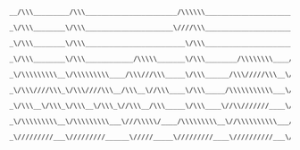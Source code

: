 ```
__/\\\_________/\\\_______________________/\\\\\\_________________________________
 _\/\\\________\/\\\______________________\////\\\_________________________________
  _\/\\\________\/\\\_________________________\/\\\_________________________________
   _\/\\\________\/\\\____________/\\\\\_______\/\\\________/\\\\\\\\____/\\\\\\\\\\_
    _\/\\\\\\\\\__\/\\\\\\\\\____/\\\///\\\_____\/\\\______/\\\/////\\\__\/\\\//////__
     _\/\\\////\\\_\/\\\////\\\__/\\\__\//\\\____\/\\\_____/\\\\\\\\\\\___\/\\\\\\\\\\_
      _\/\\\__\/\\\_\/\\\__\/\\\_\//\\\__/\\\_____\/\\\____\//\\///////____\////////\\\_
       _\/\\\\\\\\\__\/\\\\\\\\\___\///\\\\\/____/\\\\\\\\\__\//\\\\\\\\\\___/\\\\\\\\\\_
        _\/////////___\/////////______\/////_____\/////////____\//////////___\//////////__
```

<!--
**bboles/bboles** is a ✨ _special_ ✨ repository because its `README.md` (this file) appears on your GitHub profile.

Here are some ideas to get you started:

- 🔭 I’m currently working on ...
- 🌱 I’m currently learning ...
- 👯 I’m looking to collaborate on ...
- 🤔 I’m looking for help with ...
- 💬 Ask me about ...
- 📫 How to reach me: ...
- 😄 Pronouns: ...
- ⚡ Fun fact: ...
-->
